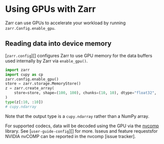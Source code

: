 # Using GPUs with Zarr

Zarr can use GPUs to accelerate your workload by running `zarr.Config.enable_gpu`.

## Reading data into device memory

[`zarr.config`][] configures Zarr to use GPU memory for the data
buffers used internally by Zarr via `enable_gpu()`.

```python
import zarr
import cupy as cp
zarr.config.enable_gpu()
store = zarr.storage.MemoryStore()
z = zarr.create_array(
    store=store, shape=(100, 100), chunks=(10, 10), dtype="float32",
)
type(z[:10, :10])
# cupy.ndarray
```

Note that the output type is a `cupy.ndarray` rather than a NumPy array.

For supported codecs, data will be decoded using the GPU via the [nvcomp] library.
See [`user-guide-config`][] for more. Isseus and feature requestsfor NVIDIA nvCOMP can be reported in the nvcomp [issue tracker].

[nvcomp]: https://docs.nvidia.com/cuda/nvcomp/samples/python_samples.html
[issue tradcker]: https://github.com/NVIDIA/CUDALibrarySamples/issues